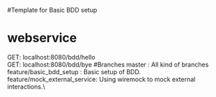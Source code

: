 #Template for Basic BDD setup


# webservice
GET: localhost:8080/bdd/hello \
GET: localhost:8080/bdd/bye
#Branches
master : All kind of branches\
feature/basic_bdd_setup : Basic setup of BDD.\
feature/mock_external_service: Using wiremock to mock external interactions.\
